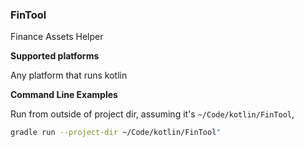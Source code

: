 ### FinTool
Finance Assets Helper

**Supported platforms**

Any platform that runs kotlin
 

**Command Line Examples**

Run from outside of project dir, assuming it's `~/Code/kotlin/FinTool`,
```bash
gradle run --project-dir ~/Code/kotlin/FinTool"
```
